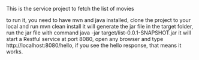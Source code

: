 This is the service project to fetch the list of movies

to run it, you need to have mvn and java installed, clone the project to your local and run 
mvn clean install
it will generate the jar file in the target folder, run the jar file with command 
java -jar target/list-0.0.1-SNAPSHOT.jar
it will start a Restful service at port 8080, open any browser and type http://localhost:8080/hello, if you see the hello response, that means it works.

